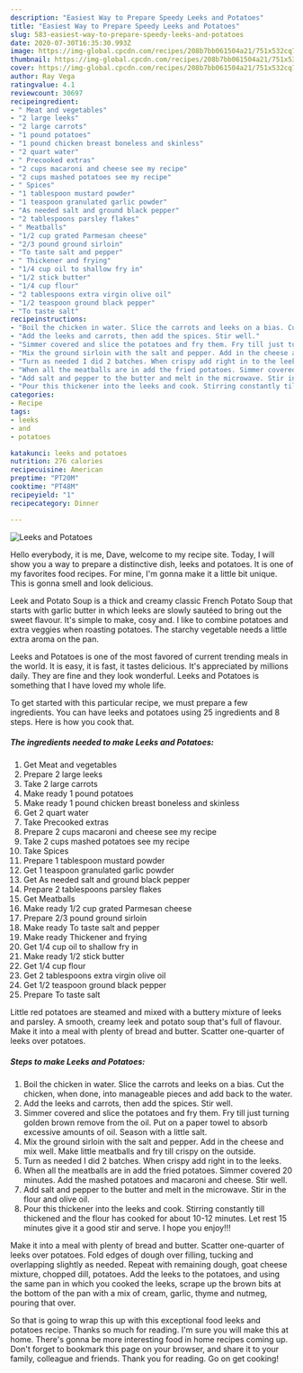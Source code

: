 ```yaml
---
description: "Easiest Way to Prepare Speedy Leeks and Potatoes"
title: "Easiest Way to Prepare Speedy Leeks and Potatoes"
slug: 583-easiest-way-to-prepare-speedy-leeks-and-potatoes
date: 2020-07-30T16:35:30.993Z
image: https://img-global.cpcdn.com/recipes/208b7bb061504a21/751x532cq70/leeks-and-potatoes-recipe-main-photo.jpg
thumbnail: https://img-global.cpcdn.com/recipes/208b7bb061504a21/751x532cq70/leeks-and-potatoes-recipe-main-photo.jpg
cover: https://img-global.cpcdn.com/recipes/208b7bb061504a21/751x532cq70/leeks-and-potatoes-recipe-main-photo.jpg
author: Ray Vega
ratingvalue: 4.1
reviewcount: 30697
recipeingredient:
- " Meat and vegetables"
- "2 large leeks"
- "2 large carrots"
- "1 pound potatoes"
- "1 pound chicken breast boneless and skinless"
- "2 quart water"
- " Precooked extras"
- "2 cups macaroni and cheese see my recipe"
- "2 cups mashed potatoes see my recipe"
- " Spices"
- "1 tablespoon mustard powder"
- "1 teaspoon granulated garlic powder"
- "As needed salt and ground black pepper"
- "2 tablespoons parsley flakes"
- " Meatballs"
- "1/2 cup grated Parmesan cheese"
- "2/3 pound ground sirloin"
- "To taste salt and pepper"
- " Thickener and frying"
- "1/4 cup oil to shallow fry in"
- "1/2 stick butter"
- "1/4 cup flour"
- "2 tablespoons extra virgin olive oil"
- "1/2 teaspoon ground black pepper"
- "To taste salt"
recipeinstructions:
- "Boil the chicken in water. Slice the carrots and leeks on a bias. Cut the chicken, when done, into manageable pieces and add back to the water."
- "Add the leeks and carrots, then add the spices. Stir well."
- "Simmer covered and slice the potatoes and fry them. Fry till just turning golden brown remove from the oil. Put on a paper towel to absorb excessive amounts of oil. Season with a little salt."
- "Mix the ground sirloin with the salt and pepper. Add in the cheese and mix well. Make little meatballs and fry till crispy on the outside."
- "Turn as needed I did 2 batches. When crispy add right in to the leeks."
- "When all the meatballs are in add the fried potatoes. Simmer covered 20 minutes. Add the mashed potatoes and macaroni and cheese. Stir well."
- "Add salt and pepper to the butter and melt in the microwave. Stir in the flour and olive oil."
- "Pour this thickener into the leeks and cook. Stirring constantly till thickened and the flour has cooked for about 10-12 minutes. Let rest 15 minutes give it a good stir and serve. I hope you enjoy!!!"
categories:
- Recipe
tags:
- leeks
- and
- potatoes

katakunci: leeks and potatoes 
nutrition: 276 calories
recipecuisine: American
preptime: "PT20M"
cooktime: "PT48M"
recipeyield: "1"
recipecategory: Dinner

---
```



![Leeks and Potatoes](https://img-global.cpcdn.com/recipes/208b7bb061504a21/751x532cq70/leeks-and-potatoes-recipe-main-photo.jpg)

Hello everybody, it is me, Dave, welcome to my recipe site. Today, I will show you a way to prepare a distinctive dish, leeks and potatoes. It is one of my favorites food recipes. For mine, I'm gonna make it a little bit unique. This is gonna smell and look delicious.

Leek and Potato Soup is a thick and creamy classic French Potato Soup that starts with garlic butter in which leeks are slowly sautéed to bring out the sweet flavour. It&#39;s simple to make, cosy and. I like to combine potatoes and extra veggies when roasting potatoes. The starchy vegetable needs a little extra aroma on the pan.

Leeks and Potatoes is one of the most favored of current trending meals in the world. It is easy, it is fast, it tastes delicious. It's appreciated by millions daily. They are fine and they look wonderful. Leeks and Potatoes is something that I have loved my whole life.


To get started with this particular recipe, we must prepare a few ingredients. You can have leeks and potatoes using 25 ingredients and 8 steps. Here is how you cook that.

<!--inarticleads1-->

##### The ingredients needed to make Leeks and Potatoes:

1. Get  Meat and vegetables
1. Prepare 2 large leeks
1. Take 2 large carrots
1. Make ready 1 pound potatoes
1. Make ready 1 pound chicken breast boneless and skinless
1. Get 2 quart water
1. Take  Precooked extras
1. Prepare 2 cups macaroni and cheese see my recipe
1. Take 2 cups mashed potatoes see my recipe
1. Take  Spices
1. Prepare 1 tablespoon mustard powder
1. Get 1 teaspoon granulated garlic powder
1. Get As needed salt and ground black pepper
1. Prepare 2 tablespoons parsley flakes
1. Get  Meatballs
1. Make ready 1/2 cup grated Parmesan cheese
1. Prepare 2/3 pound ground sirloin
1. Make ready To taste salt and pepper
1. Make ready  Thickener and frying
1. Get 1/4 cup oil to shallow fry in
1. Make ready 1/2 stick butter
1. Get 1/4 cup flour
1. Get 2 tablespoons extra virgin olive oil
1. Get 1/2 teaspoon ground black pepper
1. Prepare To taste salt


Little red potatoes are steamed and mixed with a buttery mixture of leeks and parsley. A smooth, creamy leek and potato soup that&#39;s full of flavour. Make it into a meal with plenty of bread and butter. Scatter one-quarter of leeks over potatoes. 

<!--inarticleads2-->

##### Steps to make Leeks and Potatoes:

1. Boil the chicken in water. Slice the carrots and leeks on a bias. Cut the chicken, when done, into manageable pieces and add back to the water.
1. Add the leeks and carrots, then add the spices. Stir well.
1. Simmer covered and slice the potatoes and fry them. Fry till just turning golden brown remove from the oil. Put on a paper towel to absorb excessive amounts of oil. Season with a little salt.
1. Mix the ground sirloin with the salt and pepper. Add in the cheese and mix well. Make little meatballs and fry till crispy on the outside.
1. Turn as needed I did 2 batches. When crispy add right in to the leeks.
1. When all the meatballs are in add the fried potatoes. Simmer covered 20 minutes. Add the mashed potatoes and macaroni and cheese. Stir well.
1. Add salt and pepper to the butter and melt in the microwave. Stir in the flour and olive oil.
1. Pour this thickener into the leeks and cook. Stirring constantly till thickened and the flour has cooked for about 10-12 minutes. Let rest 15 minutes give it a good stir and serve. I hope you enjoy!!!


Make it into a meal with plenty of bread and butter. Scatter one-quarter of leeks over potatoes. Fold edges of dough over filling, tucking and overlapping slightly as needed. Repeat with remaining dough, goat cheese mixture, chopped dill, potatoes. Add the leeks to the potatoes, and using the same pan in which you cooked the leeks, scrape up the brown bits at the bottom of the pan with a mix of cream, garlic, thyme and nutmeg, pouring that over. 

So that is going to wrap this up with this exceptional food leeks and potatoes recipe. Thanks so much for reading. I'm sure you will make this at home. There's gonna be more interesting food in home recipes coming up. Don't forget to bookmark this page on your browser, and share it to your family, colleague and friends. Thank you for reading. Go on get cooking!

